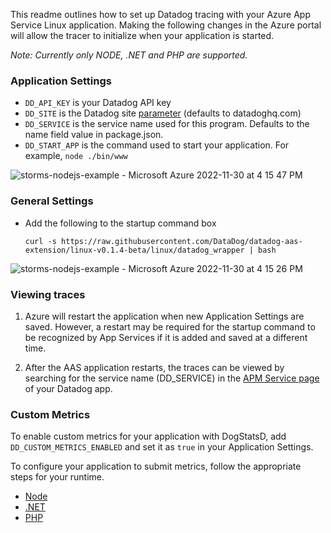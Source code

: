 This readme outlines how to set up Datadog tracing with your Azure App Service Linux application. Making the following changes in the Azure portal will allow the tracer to initialize when your application is started.

_Note: Currently only NODE, .NET and PHP are supported._
### Application Settings
- `DD_API_KEY` is your Datadog API key
- `DD_SITE` is the Datadog site [parameter](https://docs.datadoghq.com/getting_started/site/#access-the-datadog-site) (defaults to datadoghq.com)
- `DD_SERVICE` is the service name used for this program. Defaults to the name field value in package.json.
- `DD_START_APP` is the command used to start your application. For example, `node ./bin/www`

![storms-nodejs-example - Microsoft Azure 2022-11-30 at 4 15 47 PM](https://p-qkfgo2.t2.n0.cdn.getcloudapp.com/items/YEuD88kN/57eceb6b-dd34-4d5f-a7ea-a8fcc2ec77ba.jpg?source=viewer&v=505cc168a458a4ec84b7d6a903f78493)

### General Settings
- Add the following to the startup command box

      curl -s https://raw.githubusercontent.com/DataDog/datadog-aas-extension/linux-v0.1.4-beta/linux/datadog_wrapper | bash

![storms-nodejs-example - Microsoft Azure 2022-11-30 at 4 15 26 PM](https://p-qkfgo2.t2.n0.cdn.getcloudapp.com/items/P8uNWWQ6/02c4f33f-f4d9-42b3-b746-3d5c9d62a8f3.jpg?source=viewer&v=3db9f9bba7f342e88c43da5aed1218fd)

### Viewing traces

1. Azure will restart the application when new Application Settings are saved. However, a restart may be required for the startup command to be recognized by App Services if it is added and saved at a different time.

2. After the AAS application restarts, the traces can be viewed by searching for the service name (DD_SERVICE) in the [APM Service page](https://docs.datadoghq.com/tracing/services/service_page/) of your Datadog app.

### Custom Metrics

To enable custom metrics for your application with DogStatsD, add  `DD_CUSTOM_METRICS_ENABLED` and set it as `true` in your Application Settings.

To configure your application to submit metrics, follow the appropriate steps for your runtime.

- [Node](https://github.com/brightcove/hot-shots)
- [.NET](https://docs.datadoghq.com/developers/dogstatsd/?tab=hostagent&code-lang=dotnet#code)
- [PHP](https://docs.datadoghq.com/developers/dogstatsd/?tab=hostagent&code-lang=php)